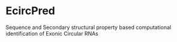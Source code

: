# EcircPred
Sequence and Secondary structural property based computational identification of Exonic Circular RNAs
